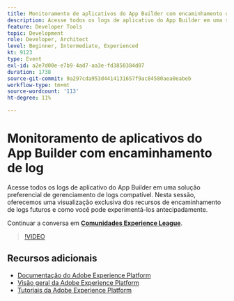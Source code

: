 ```yaml
---
title: Monitoramento de aplicativos do App Builder com encaminhamento de log
description: Acesse todos os logs de aplicativo do App Builder em uma solução preferencial de gerenciamento de logs compatível. Nesta sessão, oferecemos uma visualização exclusiva dos recursos de encaminhamento de logs futuros e como você pode experimentá-los antecipadamente.
feature: Developer Tools
topic: Development
role: Developer, Architect
level: Beginner, Intermediate, Experienced
kt: 9123
type: Event
exl-id: a2e7d00e-e7b9-4ad7-aa3e-fd3850384d07
duration: 1738
source-git-commit: 9a297cda953d4414131657f9ac84580aea0eabeb
workflow-type: tm+mt
source-wordcount: '113'
ht-degree: 11%

---
```


# Monitoramento de aplicativos do App Builder com encaminhamento de log

Acesse todos os logs de aplicativo do App Builder em uma solução preferencial de gerenciamento de logs compatível. Nesta sessão, oferecemos uma visualização exclusiva dos recursos de encaminhamento de logs futuros e como você pode experimentá-los antecipadamente.

Continuar a conversa em **[Comunidades Experience League](https://adobe.ly/3zXM3rp)**.

>[!VIDEO](https://video.tv.adobe.com/v/337568/?quality=12&learn=on&hidetitle=true)

## Recursos adicionais

- [Documentação do Adobe Experience Platform](https://experienceleague.adobe.com/docs/experience-platform.html?lang=pt-BR)
- [Visão geral da Adobe Experience Platform](https://experienceleague.adobe.com/docs/experience-platform/landing/home.html?lang=pt-BR)
- [Tutoriais da Adobe Experience Platform](https://experienceleague.adobe.com/docs/platform-learn/tutorials/overview.html?lang=pt-BR)

